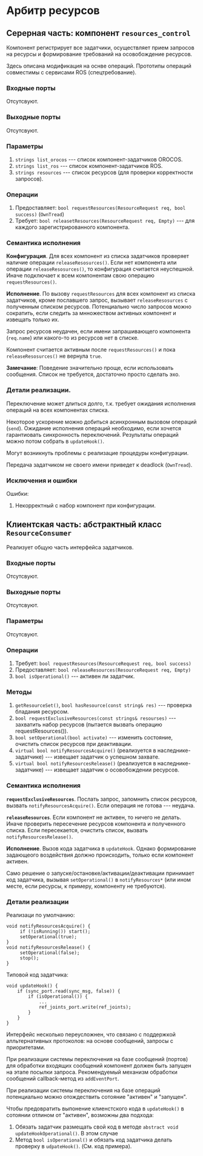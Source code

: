 Арбитр ресурсов
======================


Серерная часть: компонент `resources_control`
---------------------------------------------

Компонент регистрирует все задатчики, осуществляет прием запросов на ресурсы и формирование требований на осовобождение ресурсов.

Здесь описана модификация на оснве операций. Прототипы операций совместимы с сервисами ROS (спецтребование). 

### Входные порты

Отсутсвуют.

### Выходные порты

Отсутсвуют.

### Параметры

1. `strings list_orocos` --- список компонент-задатчиков OROCOS.
1. `strings list_ros` --- список компонент-задатчиков ROS.
1. `strings resources` --- список ресурсов (для проверки корректности запросов).

### Операции

1. Предоставляет: `bool requestResources(ResourceRequest req, bool success)` (`OwnTread`)
1. Требует: `bool releasetResources(ResourceRequest req, Empty)` --- для каждого зарегистрированного компонента.

### Семантика исполнения

**Конфигурация**. Для всех компонент из списка задатчиков проверяет  наличие операции `releaseResosurces()`.
Если нет компонента или операции `releaseResosurces()`, то конфигурация 
считается неуспешной. Иначе подключает к всем компонентам  свою операцию `requestResources()`.

**Исполнение**. По вызову `requestResources` для всех компонент из списка задатчиков, кроме пославшего запрос, 
вызывает `releaseResosurces` с полученным списком ресурсов. Потенциально число запросов можно сократить, 
если следить за мнножеством активных компонент и извещать только их.

Запрос ресурсов неудачен, если имени запрашивающего компонента (`req.name`) или какого-то из ресурсов нет в списке. 

Компонент считается активным после `requestResources()` и пока `releaseResosurces()` не вернула `true`.

**Замечание**: Поведение значительно проще, если использовать сообщения. Список не требуется, достаточно просто сделать эхо.


### Детали реализации.

Переключение может длиться долго, т.к. требует ожидания исполнения операций на всех компонентах списка.

Некоторое ускорение можно добиться асинхронным вызовом операций (`send`). 
Ожидание исполнения операций необходимо, если хочется гарантиовать синхронность переключений.
Результаты операций можно потом собрать в `updateHook()`.

Могут возникнуть проблемы с реализацие процедуры конфигурации. 

Передача задатчиком не своего имени приведет к deadlock (`OwnTread`).

### Исключения и ошибки

Ошибки:
1. Некорректный с набор компонент при конфигурации.


Клиентская часть: абстрактный класс `ResourceConsumer`
-----------------------------------------------------

Реализует общую часть интерфейса задатчиков.

### Входные порты

Отсутсвуют.

### Выходные порты

Отсутсвуют.

### Параметры

Отсутсвуют.

### Операции

1. Требует: `bool requestResources(ResourceRequest req, bool success)` 
1. Предоставляет: `bool releaseResources(ResourceRequest req, Empty)`
1. `bool isOperational()` --- активен ли задатчик.

### Методы

1. `getResourceSet()`, `bool hasResource(const string& res)` --- проверка бладания ресурсом.
2. `bool requestExclusiveResources(const strings& resourses)` --- захватить набор ресурсов (пытается вызвать операцию requestResources()).
1. `bool setOperational(bool activate)` --- изменить состояние, очистить список ресурсов при деактивации.
3. `virtual bool notifyResourcesAcquire()` (реализуется в наследнике-задатчике) --- извещает задатчик о успешном захвате.
4. `virtual bool notifyResourcesRelease()` (реализуется в наследнике-задатчике) --- извещает задатчик о осовобождении ресурсов.

### Семантика исполнения

**`requestExclusiveResources`**. Послать запрос, запомнить список ресурсов, вызвать `notifyResourcesAcquire()`. Если операция не готова --- неудача.

**`releaseResources`**. Если компонент не активен, то ничего не делать. Иначе проверить пересечение ресурсов компонента и полученного списка. Если пересекается, очистить список, вызвать `notifyResourcesRelease()`. 

**Исполнение**. Вызов кода задатчика в `updateHook`. Однако формирование задающеого воздействия должно происходить, только если компонент активен.

Cамо решение о запуске/остановке/активации/деактивации принимает код задатчика, вызывая `setOperational()` в `notifyResources*` (или ином месте, если ресурсы, к примеру, компоненту не требуются).

### Детали реализации

Реализаци по умолчанию:

    void notifyResourcesAcquire() {
         if (!isRunning()) start();
         setOperational(true);
    }
    void notifyResourcesRelease() {
         setOperational(false);
         stop();
    }

Типовой код задатчика:

    void updateHook() {
        if (sync_port.read(sync_msg, false)) {
            if (isOperational()) {
                ...
                ref_joints_port.write(ref_joints);
            }
        }
    }

Интерфейс несколько переусложнен, что связано с поддержкой алльтернативных протоколов: на основе сообщений, запросы с приоритетами.

При реализации системы переключения на базе сообщений (портов) для обработки входящих сообщений компонент должен быть запущен на этапе посылки запроса.
Рекомендуемый механизм обработки сообщений callback-метод из `addEventPort`.

При реализации системы переключения на базе операций потенциально можно отождествить сотояние "активен" и "запущен". 

Чтобы предовратить выпонение клиенстского кода в `updateHook()` в сотоянии отлином от "активен", возможны два подхода:
1. Обязать задатчик размещать свой код в методе `abstract void updateHookOperational()`. В этом случае 
2. Метод `bool isOperational()` и обязать код задатчика делать проверку в `udpateHook()`. (См. код примера).

